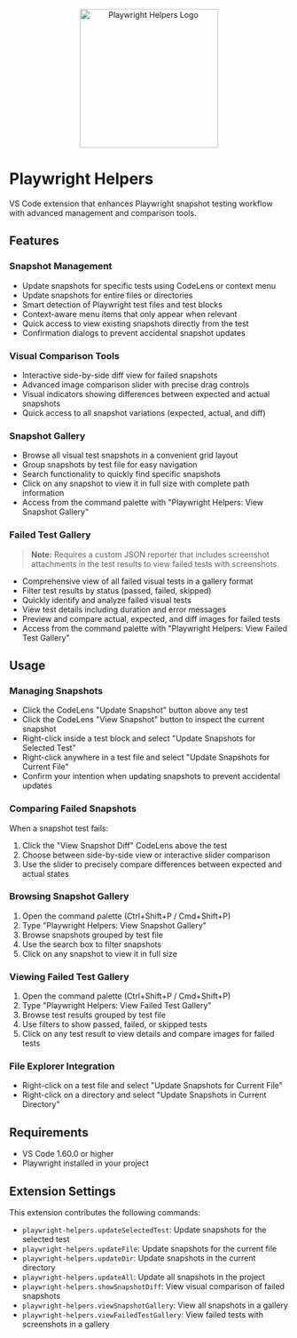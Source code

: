 <p align="center">
  <img src="https://github.com/user-attachments/assets/ba066441-4def-494c-a675-082753b16b12" alt="Playwright Helpers Logo" width="250"/>
</p>

# Playwright Helpers

VS Code extension that enhances Playwright snapshot testing workflow with advanced management and comparison tools.

## Features

### Snapshot Management
- Update snapshots for specific tests using CodeLens or context menu
- Update snapshots for entire files or directories
- Smart detection of Playwright test files and test blocks
- Context-aware menu items that only appear when relevant
- Quick access to view existing snapshots directly from the test
- Confirmation dialogs to prevent accidental snapshot updates

### Visual Comparison Tools
- Interactive side-by-side diff view for failed snapshots
- Advanced image comparison slider with precise drag controls
- Visual indicators showing differences between expected and actual snapshots
- Quick access to all snapshot variations (expected, actual, and diff)

### Snapshot Gallery
- Browse all visual test snapshots in a convenient grid layout
- Group snapshots by test file for easy navigation
- Search functionality to quickly find specific snapshots
- Click on any snapshot to view it in full size with complete path information
- Access from the command palette with "Playwright Helpers: View Snapshot Gallery"

### Failed Test Gallery
> **Note:** Requires a custom JSON reporter that includes screenshot attachments in the test results to view failed tests with screenshots.


- Comprehensive view of all failed visual tests in a gallery format
- Filter test results by status (passed, failed, skipped)
- Quickly identify and analyze failed visual tests
- View test details including duration and error messages
- Preview and compare actual, expected, and diff images for failed tests
- Access from the command palette with "Playwright Helpers: View Failed Test Gallery"

## Usage

### Managing Snapshots
- Click the CodeLens "Update Snapshot" button above any test
- Click the CodeLens "View Snapshot" button to inspect the current snapshot
- Right-click inside a test block and select "Update Snapshots for Selected Test"
- Right-click anywhere in a test file and select "Update Snapshots for Current File"
- Confirm your intention when updating snapshots to prevent accidental updates

### Comparing Failed Snapshots
When a snapshot test fails:
1. Click the "View Snapshot Diff" CodeLens above the test
2. Choose between side-by-side view or interactive slider comparison
3. Use the slider to precisely compare differences between expected and actual states

### Browsing Snapshot Gallery
1. Open the command palette (Ctrl+Shift+P / Cmd+Shift+P)
2. Type "Playwright Helpers: View Snapshot Gallery"
3. Browse snapshots grouped by test file
4. Use the search box to filter snapshots
5. Click on any snapshot to view it in full size

### Viewing Failed Test Gallery
1. Open the command palette (Ctrl+Shift+P / Cmd+Shift+P)
2. Type "Playwright Helpers: View Failed Test Gallery"
3. Browse test results grouped by test file
4. Use filters to show passed, failed, or skipped tests
5. Click on any test result to view details and compare images for failed tests

### File Explorer Integration
- Right-click on a test file and select "Update Snapshots for Current File"
- Right-click on a directory and select "Update Snapshots in Current Directory"

## Requirements

- VS Code 1.60.0 or higher
- Playwright installed in your project

## Extension Settings

This extension contributes the following commands:

* `playwright-helpers.updateSelectedTest`: Update snapshots for the selected test
* `playwright-helpers.updateFile`: Update snapshots for the current file
* `playwright-helpers.updateDir`: Update snapshots in the current directory
* `playwright-helpers.updateAll`: Update all snapshots in the project
* `playwright-helpers.showSnapshotDiff`: View visual comparison of failed snapshots
* `playwright-helpers.viewSnapshotGallery`: View all snapshots in a gallery
* `playwright-helpers.viewFailedTestGallery`: View failed tests with screenshots in a gallery
